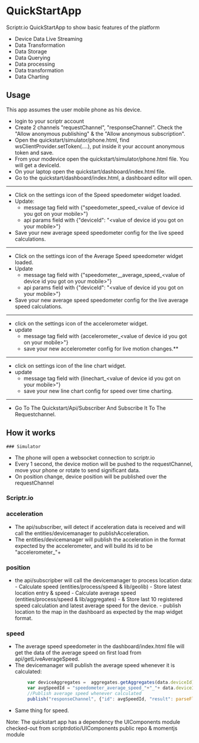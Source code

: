 # QuickStartApp

Scriptr.io QuickStartApp to show basic features of the platform
- Device Data Live Streaming
- Data Transformation
- Data Storage
- Data Querying
- Data processing
- Data transformation
- Data Charting

## Usage
This app assumes the user mobile phone as his device.
  - login to your scriptr account
  - Create 2 channels "requestChannel", "responseChannel". Check the "Allow anonymous publishing" & the "Allow anonymous subscription".
  - Open the quickstart/simulator/phone.html, find wsClientProvider.setToken(....), put inside it your account anonymous token and save.
  - From your modevice open the quickstart/simulator/phone.html file. You will get a deviceId.
  - On your laptop open the quickstart/dashboard/index.html file.
  - Go to the quickstart/dashboard/index.html, a dashboard editor will open.
  

------------
- Click on the settings icon of the Speed speedometer widget loaded.
- Update:
  - message tag field with {"speedometer_speed_&lt;value of device id you got on your mobile&gt;"}
  - api params field with {"deviceId": "&lt;value of device id you got on your mobile&gt;"}
- Save your new average speed speedometer config for the live speed calculations.

------------
- Click on the settings icon of the Average Speed speedometer widget loaded.
- Update 
  -  message tag field with {"speedometer__average_speed_&lt;value of device id you got on your mobile&gt;"}
  - api params field with {"deviceId": "&lt;value of device id you got on your mobile&gt;"}
- Save your new average speed speedometer config for the live average speed calculations.
  
------------
- click on the settings icon of the accelerometer widget.
- update
  - message tag field with {accelerometer_&lt;value of device id you got on your mobile&gt;"}
  - save your new accelerometer config for live motion changes.**

------------
- click on settings icon of the line chart widget.
- update
  - message tag field with {linechart_&lt;value of device id you got on your mobile&gt;"}
  - save your new line chart config for speed over time charting.
------------
  - Go To The Quickstart/Api/Subscriber And Subscribe It To The Requestchannel.

## How it works
    ### Simulator
   - The phone will open a websocket connection to scriptr.io 
   - Every 1 second, the device motion will be pushed to the requestChannel, move your phone or rotate to send significant data.
   - On position change, device position will be published over the requestChannel
### Scriptr.io
### acceleration
   - The api/subscriber, will detect if acceleration data is received and will call the entities/devicemanager to publishAcceleration.
   - The entities/devicemanager will publish the acceleration in the format expected by the accelerometer, and will build its id to be "accelerometer_"+<deviceId>
### position
   - the api/subscripber will call the devicemanager to process location data:
         - Calculate speed (entities/process/speed & lib/geolib)
         - Store latest location entry & speed
         - Calculate average speed (entities/process/speed & lib/aggregates)
         - & Store last 10 registered speed calculation and latest average speed for the device.
         - publish location to the map in the dashboard as expected by the map widget format.
### speed
- The average speed speedometer in the dashboard/index.html file will get the data of the average speed on first load from api/getLiveAverageSpeed.
- The devicemanager will publish the average speed whenever it is calculated:
```javascript
        var deviceAggregates =  aggregates.getAggregates(data.deviceId); 
        var avgSpeedId = "speedometer_average_speed_"+"_"+ data.deviceId
        //Publish average speed whenever calculated
        publish("responseChannel", {"id": avgSpeedId, "result": parseFloat(deviceAggregates.average) * 1000});
```
- Same thing for speed.

Note: The quickstart app has a dependency the UIComponents module checked-out from scriptrdotio/UIComponents public repo & momentjs module

